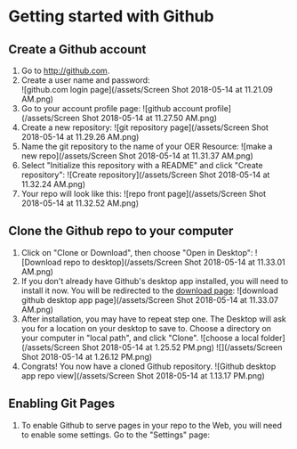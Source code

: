 # Getting started with Github

## Create a Github account

1. Go to http://github.com.
2. Create a user name and password:  
![github.com login page](/assets/Screen Shot 2018-05-14 at 11.21.09 AM.png)
3. Go to your account profile page: ![github account profile](/assets/Screen Shot 2018-05-14 at 11.27.50 AM.png)
4. Create a new repository: ![git repository page](/assets/Screen Shot 2018-05-14 at 11.29.26 AM.png)
5. Name the git repository to the name of your OER Resource: ![make a new repo](/assets/Screen Shot 2018-05-14 at 11.31.37 AM.png)
6. Select "Initialize this repository with a README" and click "Create repository": ![Create repository](/assets/Screen Shot 2018-05-14 at 11.32.24 AM.png)
7. Your repo will look like this: ![repo front page](/assets/Screen Shot 2018-05-14 at 11.32.52 AM.png)

## Clone the Github repo to your computer

1. Click on "Clone or Download", then choose "Open in Desktop": ![Download repo to desktop](/assets/Screen Shot 2018-05-14 at 11.33.01 AM.png)
2. If you don't already have Github's desktop app installed, you will need to install it now. You will be redirected to the [download page](https://desktop.github.com): ![download github desktop app page](/assets/Screen Shot 2018-05-14 at 11.33.07 AM.png)
3. After installation, you may have to repeat step one. The Desktop will ask you for a location on your desktop to save to. Choose a directory on your computer in "local path", and click "Clone". ![choose a local folder](/assets/Screen Shot 2018-05-14 at 1.25.52 PM.png) ![](/assets/Screen Shot 2018-05-14 at 1.26.12 PM.png)
4. Congrats! You now have a cloned Github repository. ![Github desktop app repo view](/assets/Screen Shot 2018-05-14 at 1.13.17 PM.png)

## Enabling Git Pages

1. To enable Github to serve pages in your repo to the Web, you will need to enable some settings. Go to the "Settings" page: 
